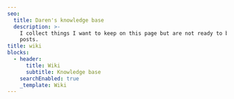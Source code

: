 ```yaml
---
seo:
  title: Daren's knowledge base
  description: >-
    I collect things I want to keep on this page but are not ready to be blog
    posts.
title: wiki
blocks:
  - header:
      title: Wiki
      subtitle: Knowledge base
    searchEnabled: true
    _template: Wiki
---
```


